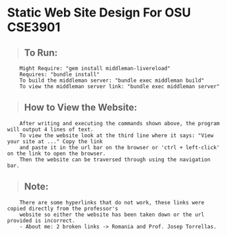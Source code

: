 # Static Web Site Design For OSU CSE3901

>## To Run:
        Might Require: "gem install middleman-livereload"
        Requires: "bundle install"
        To build the middleman server: "bundle exec middleman build"
        To view the middleman server link: "bundle exec middleman server"

>## How to View the Website:
        After writing and executing the commands shown above, the program will output 4 lines of text.
        To view the website look at the third line where it says: "View your site at ..." Copy the link
        and paste it in the url bar on the browser or 'ctrl + left-click' on the link to open the browser.
        Then the website can be traversed through using the navigation bar.
>## Note:
        There are some hyperlinks that do not work, these links were copied directly from the professor's
        website so either the website has been taken down or the url provided is incorrect.
        - About me: 2 broken links -> Romania and Prof. Josep Torrellas.